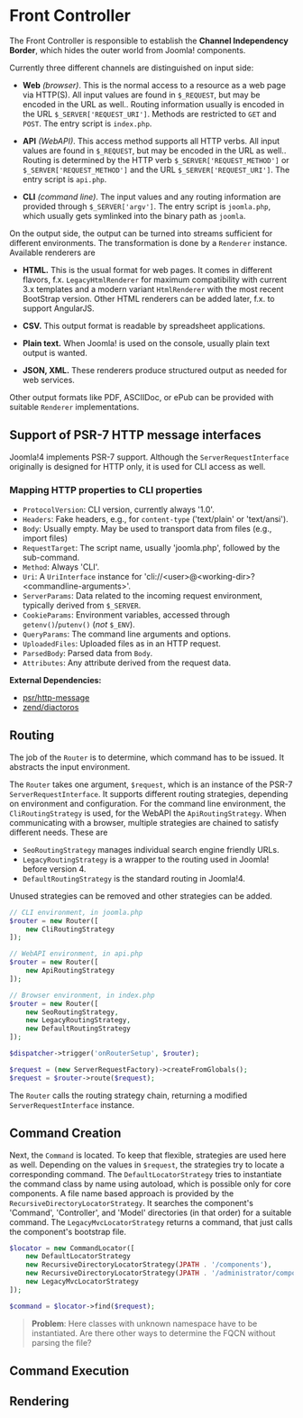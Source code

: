 # Front Controller

The Front Controller is responsible to establish the **Channel Independency Border**,
which hides the outer world from Joomla! components.

Currently three different channels are distinguished on input side:

  - **Web** *(browser)*. This is the normal access to a resource as a web page via HTTP(S).
    All input values are found in `$_REQUEST`, but may be encoded in the URL as well..
    Routing information usually is encoded in the URL `$_SERVER['REQUEST_URI']`.
    Methods are restricted to `GET` and `POST`.
    The entry script is `index.php`.

  - **API** *(WebAPI)*. This access method supports all HTTP verbs.
    All input values are found in `$_REQUEST`, but may be encoded in the URL as well..
    Routing is determined by the HTTP verb `$_SERVER['REQUEST_METHOD']` or `$_SERVER['REQUEST_METHOD']`
    and the URL `$_SERVER['REQUEST_URI']`.
    The entry script is `api.php`.

  - **CLI** *(command line)*.
    The input values and any routing information are provided through `$_SERVER['argv']`.
    The entry script is `joomla.php`, which usually gets symlinked into the binary path as `joomla`.

On the output side, the output can be turned into streams sufficient for different environments.
The transformation is done by a `Renderer` instance. Available renderers are

  - **HTML.** This is the usual format for web pages.
    It comes in different flavors, f.x. `LegacyHtmlRenderer` for maximum compatibility with current 3.x templates
    and a modern variant `HtmlRenderer` with the most recent BootStrap version.
    Other HTML renderers can be added later, f.x. to support AngularJS.
    
  - **CSV.** This output format is readable by spreadsheet applications.
   
  - **Plain text.** When Joomla! is used on the console, usually plain text output is wanted.
   
  - **JSON, XML.** These renderers produce structured output as needed for web services.
   
Other output formats like PDF, ASCIIDoc, or ePub can be provided with suitable `Renderer` implementations.

## Support of PSR-7 HTTP message interfaces

Joomla!4 implements PSR-7 support. Although the `ServerRequestInterface` originally is designed for HTTP only,
it is used for CLI access as well.

### Mapping HTTP properties to CLI properties

  - `ProtocolVersion`: CLI version, currently always '1.0'.
  - `Headers`: Fake headers, e.g., for `content-type` ('text/plain' or 'text/ansi').
  - `Body`: Usually empty. May be used to transport data from files (e.g., import files)
  - `RequestTarget`: The script name, usually 'joomla.php', followed by the sub-command.
  - `Method`: Always 'CLI'.
  - `Uri`: A `UriInterface` instance for 'cli://&lt;user>@&lt;working-dir>?&lt;commandline-arguments>'.
  - `ServerParams`: Data related to the incoming request environment, typically derived from `$_SERVER`.
  - `CookieParams`: Environment variables, accessed through `getenv()`/`putenv()` (*not* `$_ENV`).
  - `QueryParams`: The command line arguments and options.
  - `UploadedFiles`: Uploaded files as in an HTTP request.
  - `ParsedBody`: Parsed data from `Body`.
  - `Attributes`: Any attribute derived from the request data.

**External Dependencies:**

  - [psr/http-message](https://github.com/php-fig/fig-standards/blob/master/accepted/PSR-7-http-message.md)
  - [zend/diactoros](https://github.com/zendframework/zend-diactoros)

## Routing

The job of the `Router` is to determine, which command has to be issued. It abstracts the input environment.

The `Router` takes one argument, `$request`, which is an instance of the PSR-7 `ServerRequestInterface`.
It supports different routing strategies, depending on environment and configuration.
For the command line environment, the `CliRoutingStrategy` is used, for the WebAPI the `ApiRoutingStrategy`.
When communicating with a browser, multiple strategies are chained to satisfy different needs.
These are

  - `SeoRoutingStrategy` manages individual search engine friendly URLs.
  - `LegacyRoutingStrategy` is a wrapper to the routing used in Joomla! before version 4.
  - `DefaultRoutingStrategy` is the standard routing in Joomla!4.
  
Unused strategies can be removed and other strategies can be added.

```php
// CLI environment, in joomla.php
$router = new Router([
    new CliRoutingStrategy
]);

// WebAPI environment, in api.php
$router = new Router([
    new ApiRoutingStrategy
]);

// Browser environment, in index.php
$router = new Router([
    new SeoRoutingStrategy,
    new LegacyRoutingStrategy,
    new DefaultRoutingStrategy
]);

$dispatcher->trigger('onRouterSetup', $router);

$request = (new ServerRequestFactory)->createFromGlobals();
$request = $router->route($request);
```

The `Router` calls the routing strategy chain, returning a modified `ServerRequestInterface` instance.

## Command Creation

Next, the `Command` is located. To keep that flexible, strategies are used here as well.
Depending on the values in `$request`, the strategies try to locate a corresponding command.
The `DefaultLocatorStrategy` tries to instantiate the command class by name using autoload,
which is possible only for core components.
A file name based approach is provided by the `RecursiveDirectoryLocatorStrategy`.
It searches the component's 'Command', 'Controller', and 'Model' directories (in that order) for a suitable command.
The `LegacyMvcLocatorStrategy` returns a command, that just calls the component's bootstrap file.

```php
$locator = new CommandLocator([
    new DefaultLocatorStrategy
    new RecursiveDirectoryLocatorStrategy(JPATH . '/components'),
    new RecursiveDirectoryLocatorStrategy(JPATH . '/administrator/components'),
    new LegacyMvcLocatorStrategy
]);

$command = $locator->find($request);
```

> **Problem**: Here classes with unknown namespace have to be instantiated.
> Are there other ways to determine the FQCN without parsing the file? 

## Command Execution

## Rendering
